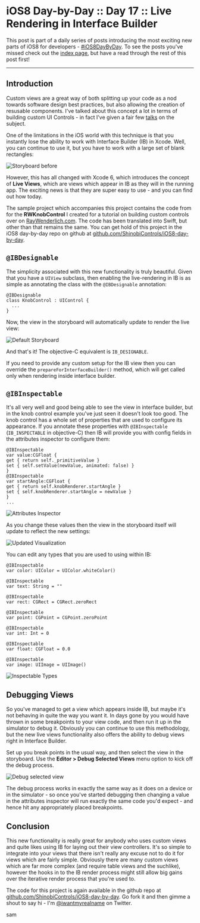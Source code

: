# iOS8 Day-by-Day :: Day 17 :: Live Rendering in Interface Builder

This post is part of a daily series of posts introducing the most exciting new
parts of iOS8 for developers - [#iOS8DayByDay](https://twitter.com/search?q=%23iOS8DayByDay).
To see the posts you've missed check out the [index page](http://shinobicontrols.com/iOS8DayByDay),
but have a read through the rest of this post first!

---

## Introduction

Custom views are a great way of both splitting up your code as a nod towards
software design best practices, but also allowing the creation of resusable
components. I've talked about this concept a lot in terms of building custom
UI Controls - in fact I've given a fair few
[talks](http://iwantmyreal.name/blog/2013/09/18/the-art-of-custom-ui-controls/)
on the subject.

One of the limitations in the iOS world with this technique is that you
instantly lose the ability to work with Interface Builder (IB) in Xcode. Well,
you can continue to use it, but you have to work with a large set of blank
rectangles:

![Storyboard before](assets/storyboard-before.png)

However, this has all changed with Xcode 6, which introduces the concept of
__Live Views__, which are views which appear in IB as they will in the running
app. The exciting news is that they are super easy to use - and you can find out
how today.

The sample project which accompanies this project contains the code from for the
__RWKnobControl__ I created for a tutorial on building custom controls over
on [RayWenderlich.com](http://www.raywenderlich.com/56885/custom-control-for-ios-tutorial-a-reusable-knob).
The code has been translated into Swift, but other than that remains the same.
You can get hold of this project in the iOS8 day-by-day repo on github at
[github.com/ShinobiControls/iOS8-day-by-day](https://github.com/ShinobiControls/iOS8-day-by-day).


## `@IBDesignable`

The simplicity associated with this new functionality is truly beautiful. Given
that you have a `UIView` subclass, then enabling the live-rendering in IB is as
simple as annotating the class with the `@IBDesignable` annotation:

    @IBDesignable
    class KnobControl : UIControl {
      ...
    }

Now, the view in the storyboard will automatically update to render the live
view:

![Default Storyboard](assets/storyboard-default.png)

And that's it! The objective-C equivalent is `IB_DESIGNABLE`.

If you need to provide any custom setup for the IB view then you can override
the `prepareForInterfaceBuilder()` method, which will get called only when
rendering inside interface builder.


## `@IBInspectable`

It's all very well and good being able to see the view in interface builder, but
in the knob control example you've just seen it doesn't look too good. The knob
control has a whole set of properties that are used to configure its appearance.
If you annotate these properties with `@IBInspectable` (`IB_INSPECTABLE` in
objective-C) then IB will provide you with config fields in the attributes
inspector to configure them:


    @IBInspectable
    var value:CGFloat {
    get { return self._primitiveValue }
    set { self.setValue(newValue, animated: false) }
    }
    @IBInspectable
    var startAngle:CGFloat {
    get { return self.knobRenderer.startAngle }
    set { self.knobRenderer.startAngle = newValue }
    }
    ...

![Attributes Inspector](assets/storyboard-settings2.png)

As you change these values then the view in the storyboard itself will update to
reflect the new settings:

![Updated Visualization](assets/storyboard-after2.png)

You can edit any types that you are used to using within IB:

    @IBInspectable
    var color: UIColor = UIColor.whiteColor()
    
    @IBInspectable
    var text: String = ""
    
    @IBInspectable
    var rect: CGRect = CGRect.zeroRect
    
    @IBInspectable
    var point: CGPoint = CGPoint.zeroPoint
    
    @IBInspectable
    var int: Int = 0
    
    @IBInspectable
    var float: CGFloat = 0.0

    @IBInspectable
    var image: UIImage = UIImage()

![Inspectable Types](assets/inspectable-types.png)


## Debugging Views

So you've managed to get a view which appears inside IB, but maybe it's not
behaving in quite the way you want it. In days gone by you would have thrown in
some breakpoints to your view code, and then run it up in the simulator to debug
it. Obviously you can continue to use this methodology, but the new live views
functionality also offers the ability to debug views right in Interface Builder.

Set up you break points in the usual way, and then select the view in the
storyboard. Use the __Editor > Debug Selected Views__ menu option to kick off
the debug process.

![Debug selected view](assets/debug-selected-view.png)

The debug process works in exactly the same way as it does on a device or in the
simulator - so once you've started debugging then changing a value in the
attributes inspector will run exactly the same code you'd expect - and hence hit
any appropriately placed breakpoints.

## Conclusion

This new functionality is really great for anybody who uses custom views and
quite likes using IB for laying out their view controllers. It's so simple to
integrate into your views that there isn't really any excuse not to do it for
views which are fairly simple. Obviously there are many custom views which are
far more complex (and require table views and the suchlike), however the hooks
in to the IB render process might still allow big gains over the iterative
render process that you're used to.

The code for this project is again available in the github repo at
[github.com/ShinobiControls/iOS8-day-by-day](https://github.com/ShinobiControls/iOS8-day-by-day).
Go fork it and then gimme a shout to say hi - I'm 
[@iwantmyrealname](https://twitter.com/iwantmyrealname) on Twitter.


sam
